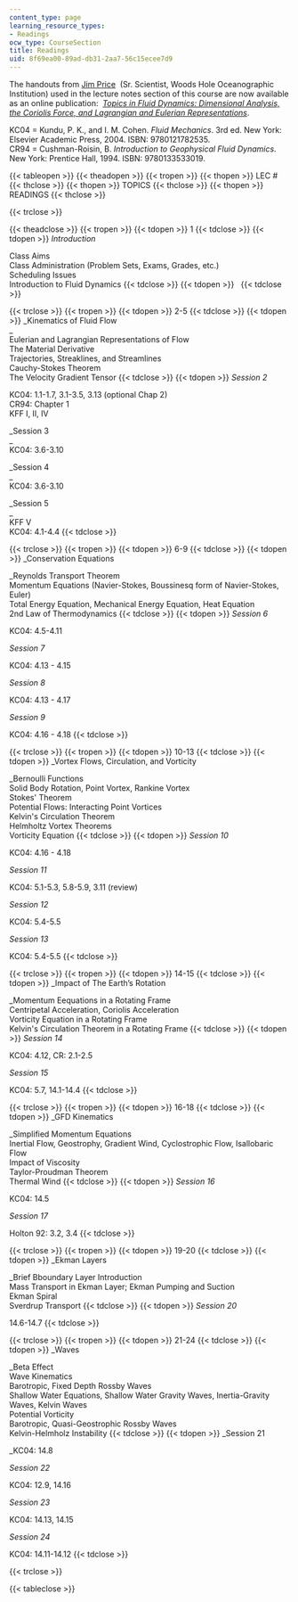 ```yaml
---
content_type: page
learning_resource_types:
- Readings
ocw_type: CourseSection
title: Readings
uid: 8f69ea00-89ad-db31-2aa7-56c15ecee7d9
---
```


The handouts from [Jim Price](http://www.whoi.edu/sbl/liteSite.do?litesiteid=8232)  (Sr. Scientist, Woods Hole Oceanographic Institution) used in the lecture notes section of this course are now available as an online publication:  [_Topics in Fluid Dynamics: Dimensional Analysis, the Coriolis Force, and Lagrangian and Eulerian Representations_](/resources/res-12-001-topics-in-fluid-dynamics-spring-2010).

KC04 = Kundu, P. K., and I. M. Cohen. _Fluid Mechanics_. 3rd ed. New York: Elsevier Academic Press, 2004. ISBN: 9780121782535.  
CR94 = Cushman-Roisin, B. _Introduction to Geophysical Fluid Dynamics_. New York: Prentice Hall, 1994. ISBN: 9780133533019.

{{< tableopen >}}
{{< theadopen >}}
{{< tropen >}}
{{< thopen >}}
LEC #
{{< thclose >}}
{{< thopen >}}
TOPICS
{{< thclose >}}
{{< thopen >}}
READINGS
{{< thclose >}}

{{< trclose >}}

{{< theadclose >}}
{{< tropen >}}
{{< tdopen >}}
1
{{< tdclose >}}
{{< tdopen >}}
_Introduction_  
  
Class Aims  
Class Administration (Problem Sets, Exams, Grades, etc.)  
Scheduling Issues  
Introduction to Fluid Dynamics
{{< tdclose >}}
{{< tdopen >}}
 
{{< tdclose >}}

{{< trclose >}}
{{< tropen >}}
{{< tdopen >}}
2-5
{{< tdclose >}}
{{< tdopen >}}
_Kinematics of Fluid Flow  
_  
Eulerian and Lagrangian Representations of Flow  
The Material Derivative  
Trajectories, Streaklines, and Streamlines  
Cauchy-Stokes Theorem  
The Velocity Gradient Tensor
{{< tdclose >}}
{{< tdopen >}}
_Session 2_  
  
KC04: 1.1-1.7, 3.1-3.5, 3.13 (optional Chap 2)  
CR94: Chapter 1  
KFF I, II, IV  
  
_Session 3  
_  
KC04: 3.6-3.10  
  
_Session 4  
_  
KC04: 3.6-3.10  
  
_Session 5  
_  
KFF V  
KC04: 4.1-4.4
{{< tdclose >}}

{{< trclose >}}
{{< tropen >}}
{{< tdopen >}}
6-9
{{< tdclose >}}
{{< tdopen >}}
_Conservation Equations  
  
_Reynolds Transport Theorem  
Momentum Equations (Navier-Stokes, Boussinesq form of Navier-Stokes, Euler)  
Total Energy Equation, Mechanical Energy Equation, Heat Equation  
2nd Law of Thermodynamics
{{< tdclose >}}
{{< tdopen >}}
_Session 6_  
  
KC04: 4.5-4.11  
  
_Session 7_  
  
KC04: 4.13 - 4.15  
  
_Session 8_  
  
KC04: 4.13 - 4.17  
  
_Session 9_  
  
KC04: 4.16 - 4.18
{{< tdclose >}}

{{< trclose >}}
{{< tropen >}}
{{< tdopen >}}
10-13
{{< tdclose >}}
{{< tdopen >}}
_Vortex Flows, Circulation, and Vorticity  
  
_Bernoulli Functions  
Solid Body Rotation, Point Vortex, Rankine Vortex  
Stokes' Theorem  
Potential Flows: Interacting Point Vortices  
Kelvin's Circulation Theorem  
Helmholtz Vortex Theorems  
Vorticity Equation
{{< tdclose >}}
{{< tdopen >}}
_Session 10_  
  
KC04: 4.16 - 4.18  
  
_Session 11_  
  
KC04: 5.1-5.3, 5.8-5.9, 3.11 (review)  
  
_Session 12_  
  
KC04: 5.4-5.5  
  
_Session 13_  
  
KC04: 5.4-5.5
{{< tdclose >}}

{{< trclose >}}
{{< tropen >}}
{{< tdopen >}}
14-15
{{< tdclose >}}
{{< tdopen >}}
_Impact of The Earth’s Rotation  
  
_Momentum Eequations in a Rotating Frame  
Centripetal Acceleration, Coriolis Acceleration  
Vorticity Equation in a Rotating Frame  
Kelvin's Circulation Theorem in a Rotating Frame
{{< tdclose >}}
{{< tdopen >}}
_Session 14_  
  
KC04: 4.12, CR: 2.1-2.5  
  
_Session 15_  
  
KC04: 5.7, 14.1-14.4
{{< tdclose >}}

{{< trclose >}}
{{< tropen >}}
{{< tdopen >}}
16-18
{{< tdclose >}}
{{< tdopen >}}
_GFD Kinematics  
  
_Simplified Momentum Equations  
Inertial Flow, Geostrophy, Gradient Wind, Cyclostrophic Flow, Isallobaric Flow  
Impact of Viscosity  
Taylor-Proudman Theorem  
Thermal Wind
{{< tdclose >}}
{{< tdopen >}}
_Session 16_  
  
KC04: 14.5  
  
_Session 17_  
  
Holton 92: 3.2, 3.4
{{< tdclose >}}

{{< trclose >}}
{{< tropen >}}
{{< tdopen >}}
19-20
{{< tdclose >}}
{{< tdopen >}}
_Ekman Layers  
  
_Brief Bboundary Layer Introduction  
Mass Transport in Ekman Layer; Ekman Pumping and Suction  
Ekman Spiral  
Sverdrup Transport
{{< tdclose >}}
{{< tdopen >}}
_Session 20_  
  
14.6-14.7
{{< tdclose >}}

{{< trclose >}}
{{< tropen >}}
{{< tdopen >}}
21-24
{{< tdclose >}}
{{< tdopen >}}
_Waves  
  
_Beta Effect  
Wave Kinematics  
Barotropic, Fixed Depth Rossby Waves  
Shallow Water Equations, Shallow Water Gravity Waves, Inertia-Gravity Waves, Kelvin Waves  
Potential Vorticity  
Barotropic, Quasi-Geostrophic Rossby Waves  
Kelvin-Helmholz Instability
{{< tdclose >}}
{{< tdopen >}}
_Session 21  
  
_KC04: 14.8  
  
_Session 22_  
  
KC04: 12.9, 14.16  
  
_Session 23_  
  
KC04: 14.13, 14.15  
  
_Session 24_  
  
KC04: 14.11-14.12
{{< tdclose >}}

{{< trclose >}}

{{< tableclose >}}